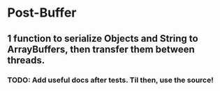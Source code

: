 # Post-Buffer 
## 1 function to serialize Objects and String to ArrayBuffers, then transfer them between threads. 

### TODO: Add useful docs after tests. Til then, use the source!